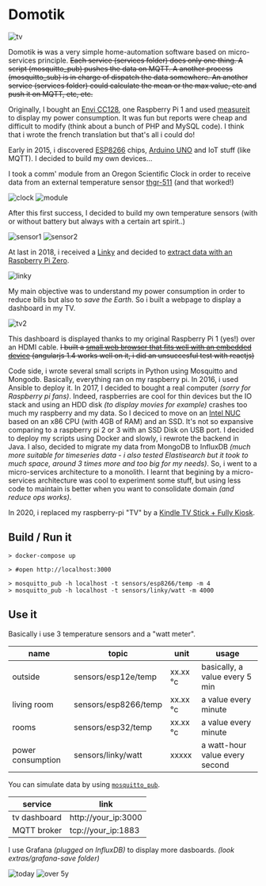 # Domotik

![tv](extras/tv.png)

Domotik ~~is~~ was a very simple home-automation software based on micro-services principle.
~~Each service (services folder) does only one thing. A script (mosquitto_pub) pushes the data on MQTT.
A another process (mosquitto_sub) is in charge of dispatch the data somewhere.
An another service (services folder) could calculate the mean or the max value, etc and push it on MQTT, etc, etc.~~

Originally, I bought an [Envi CC128](http://www.currentcost.com/product-cc128.html), one Raspberry Pi 1 and used [measureit](https://github.com/lalelunet/measureit/wiki/The-end-of-the-measureit-project-%3F!) to display my power consumption. It was fun but reports were cheap and difficult to modify (think about a bunch of PHP and MySQL code). I think that i wrote the french translation but that's all i could do!

Early in 2015, i discovered [ESP8266](https://fr.wikipedia.org/wiki/ESP8266) chips, [Arduino UNO](https://en.wikipedia.org/wiki/Arduino_Uno) and IoT stuff (like MQTT). I decided to build my own devices…

I took a comm' module from an Oregon Scientific Clock in order to receive data from an external temperature sensor [thgr-511](https://www.disteo-sante.fr/accessoires/1759-thgr-511-sonde-thermo-hygro-.html) (and that worked!)

![clock](extras/oregonscientist.jpg)
![module](extras/communication_module.jpg)

After this first success, I decided to build my own temperature sensors (with or without battery but always with a certain art spirit..)

![sensor1](extras/temp_sensor_1.jpg)
![sensor2](extras/temp_sensor_2.jpg)

At last in 2018, i received a [Linky](https://fr.wikipedia.org/wiki/Linky) and decided to [extract data with an Raspberry Pi Zero](https://github.com/sylvek/linkiki).

![linky](extras/linky.jpg)

My main objective was to understand my power consumption in order to reduce bills but also to *save the Earth*. So i built a webpage to display a dashboard in my TV.

![tv2](extras/tv2.jpg)

This dashboard is displayed thanks to my original Raspberry Pi 1 (yes!) over an HDMI cable. ~~I built a [small web browser that fits well with an embedded device](github.com/sylvek/kiosk-browser/) (angularjs 1.4 works well on it, i did an unsuccesful test with reactjs)~~

Code side, i wrote several small scripts in Python using Mosquitto and Mongodb. Basically, everything ran on my raspberry pi. In 2016, i used Ansible to deploy it. In 2017, I decided to bought a real computer _(sorry for Raspberry pi fans)_. Indeed, raspberries are cool for thin devices but the IO stack and using an HDD disk _(to display movies for example)_ crashes too much my raspberry and my data. So I deciced to move on an [Intel NUC](https://en.wikipedia.org/wiki/Next_Unit_of_Computing) based on an x86 CPU (with 4GB of RAM) and an SSD. It's not so expansive comparing to a raspberry pi 2 or 3 with an SSD Disk on USB port. I decided to deploy my scripts using Docker and slowly, i rewrote the backend in Java. I also, decided to migrate my data from MongoDB to InfluxDB _(much more suitable for timeseries data - i also tested Elastisearch but it took to much space, around 3 times more and too big for my needs)_. So, i went to a micro-services architecture to a monolith. I learnt that begining by a micro-services architecture was cool to experiment some stuff, but using less code to maintain is better when you want to consolidate domain _(and reduce ops works)_.

In 2020, i replaced my raspberry-pi "TV" by a [Kindle TV Stick + Fully Kiosk](https://www.fully-kiosk.com/en/#download-box).

## Build / Run it

```
> docker-compose up

> #open http://localhost:3000

> mosquitto_pub -h localhost -t sensors/esp8266/temp -m 4
> mosquitto_pub -h localhost -t sensors/linky/watt -m 4000
```

## Use it

Basically i use 3 temperature sensors and a "watt meter".

| name | topic | unit | usage |
|---------|------|------|-----|
| outside | sensors/esp12e/temp | xx.xx °c | basically, a value every 5 min |
| living room | sensors/esp8266/temp | xx.xx °c | a value every minute |
| rooms | sensors/esp32/temp | xx.xx °c | a value every minute |
| power consumption | sensors/linky/watt | xxxxx | a watt-hour value every second |

You can simulate data by using [`mosquitto_pub`](https://mosquitto.org/man/mosquitto_pub-1.html).

| service | link |
|---------|------|
| tv dashboard | http://your_ip:3000 |
| MQTT broker | tcp://your_ip:1883 |

I use Grafana _(plugged on InfluxDB)_ to display more dasboards. _(look extras/grafana-save folder)_

![today](extras/grafana_1.png)
![over 5y](extras/grafana_2.png)